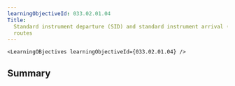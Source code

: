 ```yaml
---
learningObjectiveId: 033.02.01.04
Title:
  Standard instrument departure (SID) and standard instrument arrival (STAR)
  routes
---
```


```tsx eval
<LearningOBjectives learningObjectiveId={033.02.01.04} />
```

## Summary
